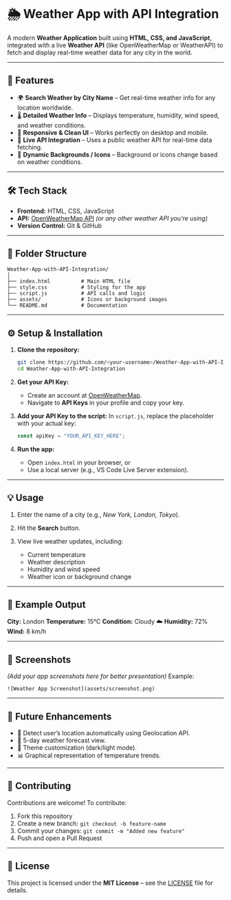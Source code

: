 # 🌦️ Weather App with API Integration

A modern **Weather Application** built using **HTML, CSS, and JavaScript**, integrated with a live **Weather API** (like OpenWeatherMap or WeatherAPI) to fetch and display real-time weather data for any city in the world.

---

## 🚀 Features

* 🌍 **Search Weather by City Name** – Get real-time weather info for any location worldwide.
* 🌡️ **Detailed Weather Info** – Displays temperature, humidity, wind speed, and weather conditions.
* 🎨 **Responsive & Clean UI** – Works perfectly on desktop and mobile.
* 📡 **Live API Integration** – Uses a public weather API for real-time data fetching.
* 🌅 **Dynamic Backgrounds / Icons** – Background or icons change based on weather conditions.

---

## 🛠️ Tech Stack

* **Frontend:** HTML, CSS, JavaScript
* **API:** [OpenWeatherMap API](https://openweathermap.org/api) *(or any other weather API you’re using)*
* **Version Control:** Git & GitHub

---

## 🧩 Folder Structure

```
Weather-App-with-API-Integration/
│
├── index.html          # Main HTML file
├── style.css           # Styling for the app
├── script.js           # API calls and logic
├── assets/             # Icons or background images
└── README.md           # Documentation
```

---

## ⚙️ Setup & Installation

1. **Clone the repository:**

   ```bash
   git clone https://github.com/<your-username>/Weather-App-with-API-Integration.git
   cd Weather-App-with-API-Integration
   ```

2. **Get your API Key:**

   * Create an account at [OpenWeatherMap](https://openweathermap.org/).
   * Navigate to **API Keys** in your profile and copy your key.

3. **Add your API Key to the script:**
   In `script.js`, replace the placeholder with your actual key:

   ```javascript
   const apiKey = "YOUR_API_KEY_HERE";
   ```

4. **Run the app:**

   * Open `index.html` in your browser, or
   * Use a local server (e.g., VS Code Live Server extension).

---

## 💡 Usage

1. Enter the name of a city (e.g., *New York, London, Tokyo*).
2. Hit the **Search** button.
3. View live weather updates, including:

   * Current temperature
   * Weather description
   * Humidity and wind speed
   * Weather icon or background change

---

## 🧠 Example Output

**City:** London
**Temperature:** 15°C
**Condition:** Cloudy ☁️
**Humidity:** 72%
**Wind:** 8 km/h

---

## 📸 Screenshots

*(Add your app screenshots here for better presentation)*
Example:

```
![Weather App Screenshot](assets/screenshot.png)
```

---

## 🔮 Future Enhancements

* 📍 Detect user’s location automatically using Geolocation API.
* 📅 5-day weather forecast view.
* 🎨 Theme customization (dark/light mode).
* 📊 Graphical representation of temperature trends.

---

## 🤝 Contributing

Contributions are welcome!
To contribute:

1. Fork this repository
2. Create a new branch: `git checkout -b feature-name`
3. Commit your changes: `git commit -m "Added new feature"`
4. Push and open a Pull Request

---

## 🪪 License

This project is licensed under the **MIT License** – see the [LICENSE](LICENSE) file for details.
